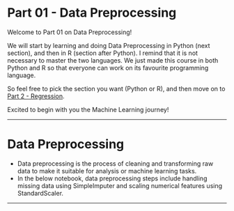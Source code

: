 # Part 01 - Data Preprocessing

Welcome to Part 01 on Data Preprocessing!

We will start by learning and doing Data Preprocessing in Python (next section), and then in R (section after Python). I remind that it is not necessary to master the two languages. We just made this course in both Python and R so that everyone can work on its favourite programming language.

So feel free to pick the section you want (Python or R), and then move on to [Part 2 - Regression](https://github.com/gandharvk422/Machine_Learning_A-Z/blob/main/Section%2005%20-%20Part%2002%20-%20Regression%2FREADME.md).

Excited to begin with you the Machine Learning journey!
<hr>

# Data Preprocessing

* Data preprocessing is the process of cleaning and transforming raw data to make it suitable for analysis or machine learning tasks.
* In the below notebook, data preprocessing steps include handling missing data using SimpleImputer and scaling numerical features using StandardScaler.
<hr>
